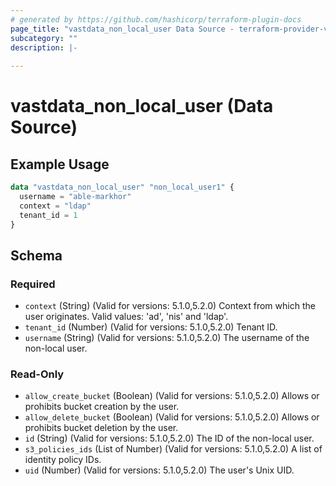 ```yaml
---
# generated by https://github.com/hashicorp/terraform-plugin-docs
page_title: "vastdata_non_local_user Data Source - terraform-provider-vastdata"
subcategory: ""
description: |-
  
---
```


# vastdata_non_local_user (Data Source)



## Example Usage

```terraform
data "vastdata_non_local_user" "non_local_user1" {
  username = "able-markhor"
  context = "ldap"
  tenant_id = 1
}
```

<!-- schema generated by tfplugindocs -->
## Schema

### Required

- `context` (String) (Valid for versions: 5.1.0,5.2.0) Context from which the user originates. Valid values: 'ad', 'nis' and 'ldap'.
- `tenant_id` (Number) (Valid for versions: 5.1.0,5.2.0) Tenant ID.
- `username` (String) (Valid for versions: 5.1.0,5.2.0) The  username of the non-local user.

### Read-Only

- `allow_create_bucket` (Boolean) (Valid for versions: 5.1.0,5.2.0) Allows or prohibits bucket creation by the user.
- `allow_delete_bucket` (Boolean) (Valid for versions: 5.1.0,5.2.0) Allows or prohibits bucket deletion by the user.
- `id` (String) (Valid for versions: 5.1.0,5.2.0) The ID of the non-local user.
- `s3_policies_ids` (List of Number) (Valid for versions: 5.1.0,5.2.0) A list of identity policy IDs.
- `uid` (Number) (Valid for versions: 5.1.0,5.2.0) The user's Unix UID.
